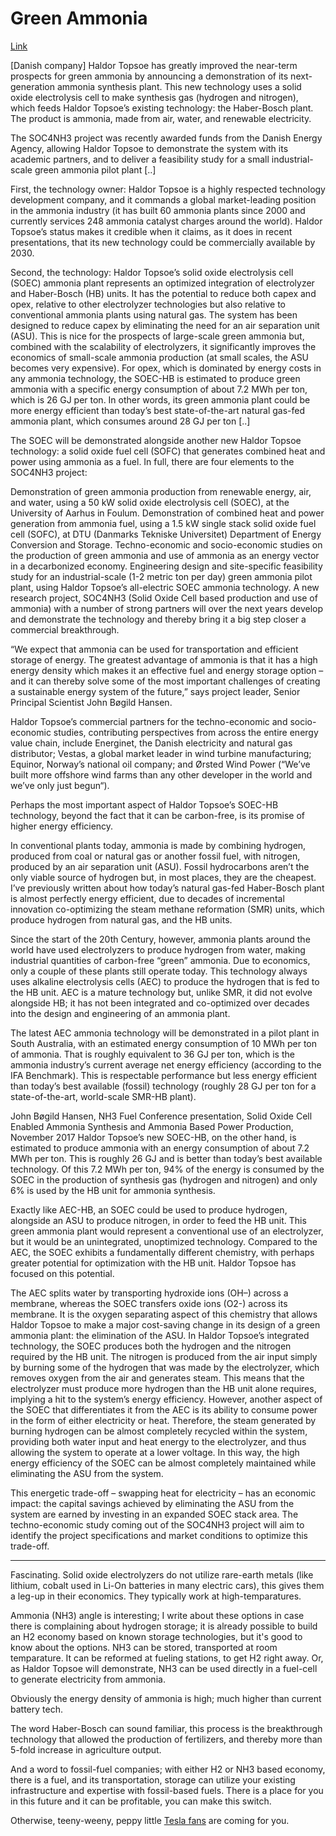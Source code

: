 # Green Ammonia

[Link](https://ammoniaindustry.com/haldor-topsoes-solid-oxide-electrolyzer/)

[Danish company] Haldor Topsoe has greatly improved the near-term
prospects for green ammonia by announcing a demonstration of its
next-generation ammonia synthesis plant. This new technology uses a
solid oxide electrolysis cell to make synthesis gas (hydrogen and
nitrogen), which feeds Haldor Topsoe’s existing technology: the
Haber-Bosch plant. The product is ammonia, made from air, water, and
renewable electricity.

The SOC4NH3 project was recently awarded funds from the Danish Energy
Agency, allowing Haldor Topsoe to demonstrate the system with its
academic partners, and to deliver a feasibility study for a small
industrial-scale green ammonia pilot plant [..]

First, the technology owner: Haldor Topsoe is a highly respected
technology development company, and it commands a global
market-leading position in the ammonia industry (it has built 60
ammonia plants since 2000 and currently services 248 ammonia catalyst
charges around the world). Haldor Topsoe’s status makes it credible
when it claims, as it does in recent presentations, that its new
technology could be commercially available by 2030.

Second, the technology: Haldor Topsoe’s solid oxide electrolysis cell
(SOEC) ammonia plant represents an optimized integration of
electrolyzer and Haber-Bosch (HB) units. It has the potential to
reduce both capex and opex, relative to other electrolyzer
technologies but also relative to conventional ammonia plants using
natural gas. The system has been designed to reduce capex by
eliminating the need for an air separation unit (ASU). This is nice
for the prospects of large-scale green ammonia but, combined with the
scalability of electrolyzers, it significantly improves the economics
of small-scale ammonia production (at small scales, the ASU becomes
very expensive). For opex, which is dominated by energy costs in any
ammonia technology, the SOEC-HB is estimated to produce green ammonia
with a specific energy consumption of about 7.2 MWh per ton, which is
26 GJ per ton. In other words, its green ammonia plant could be more
energy efficient than today’s best state-of-the-art natural gas-fed
ammonia plant, which consumes around 28 GJ per ton [..]

The SOEC will be demonstrated alongside another new Haldor Topsoe
technology: a solid oxide fuel cell (SOFC) that generates combined
heat and power using ammonia as a fuel. In full, there are four
elements to the SOC4NH3 project:

Demonstration of green ammonia production from renewable energy, air,
and water, using a 50 kW solid oxide electrolysis cell (SOEC), at the
University of Aarhus in Foulum.  Demonstration of combined heat and
power generation from ammonia fuel, using a 1.5 kW single stack solid
oxide fuel cell (SOFC), at DTU (Danmarks Tekniske Universitet)
Department of Energy Conversion and Storage.  Techno-economic and
socio-economic studies on the production of green ammonia and use of
ammonia as an energy vector in a decarbonized economy.  Engineering
design and site-specific feasibility study for an industrial-scale
(1-2 metric ton per day) green ammonia pilot plant, using Haldor
Topsoe’s all-electric SOEC ammonia technology.  A new research
project, SOC4NH3 (Solid Oxide Cell based production and use of
ammonia) with a number of strong partners will over the next years
develop and demonstrate the technology and thereby bring it a big step
closer a commercial breakthrough.

“We expect that ammonia can be used for transportation and efficient
storage of energy. The greatest advantage of ammonia is that it has a
high energy density which makes it an effective fuel and energy
storage option – and it can thereby solve some of the most important
challenges of creating a sustainable energy system of the future,”
says project leader, Senior Principal Scientist John Bøgild Hansen.

Haldor Topsoe’s commercial partners for the techno-economic and
socio-economic studies, contributing perspectives from across the
entire energy value chain, include Energinet, the Danish electricity
and natural gas distributor; Vestas, a global market leader in wind
turbine manufacturing; Equinor, Norway’s national oil company; and
Ørsted Wind Power (“We’ve built more offshore wind farms than any
other developer in the world and we’ve only just begun“).

Perhaps the most important aspect of Haldor Topsoe’s SOEC-HB
technology, beyond the fact that it can be carbon-free, is its promise
of higher energy efficiency.

In conventional plants today, ammonia is made by combining hydrogen,
produced from coal or natural gas or another fossil fuel, with
nitrogen, produced by an air separation unit (ASU). Fossil
hydrocarbons aren’t the only viable source of hydrogen but, in most
places, they are the cheapest. I’ve previously written about how
today’s natural gas-fed Haber-Bosch plant is almost perfectly energy
efficient, due to decades of incremental innovation co-optimizing the
steam methane reformation (SMR) units, which produce hydrogen from
natural gas, and the HB units.

Since the start of the 20th Century, however, ammonia plants around
the world have used electrolyzers to produce hydrogen from water,
making industrial quantities of carbon-free “green” ammonia. Due to
economics, only a couple of these plants still operate today. This
technology always uses alkaline electrolysis cells (AEC) to produce
the hydrogen that is fed to the HB unit. AEC is a mature technology
but, unlike SMR, it did not evolve alongside HB; it has not been
integrated and co-optimized over decades into the design and
engineering of an ammonia plant.

The latest AEC ammonia technology will be demonstrated in a pilot
plant in South Australia, with an estimated energy consumption of 10
MWh per ton of ammonia. That is roughly equivalent to 36 GJ per ton,
which is the ammonia industry’s current average net energy efficiency
(according to the IFA Benchmark). This is respectable performance but
less energy efficient than today’s best available (fossil) technology
(roughly 28 GJ per ton for a state-of-the-art, world-scale SMR-HB
plant).

John Bøgild Hansen, NH3 Fuel Conference presentation, Solid Oxide Cell
Enabled Ammonia Synthesis and Ammonia Based Power Production, November
2017 Haldor Topsoe’s new SOEC-HB, on the other hand, is estimated to
produce ammonia with an energy consumption of about 7.2 MWh per
ton. This is roughly 26 GJ and is better than today’s best available
technology.  Of this 7.2 MWh per ton, 94% of the energy is consumed by
the SOEC in the production of synthesis gas (hydrogen and nitrogen)
and only 6% is used by the HB unit for ammonia synthesis.

Exactly like AEC-HB, an SOEC could be used to produce hydrogen,
alongside an ASU to produce nitrogen, in order to feed the HB
unit. This green ammonia plant would represent a conventional use of
an electrolyzer, but it would be an unintegrated, unoptimized
technology. Compared to the AEC, the SOEC exhibits a fundamentally
different chemistry, with perhaps greater potential for optimization
with the HB unit. Haldor Topsoe has focused on this potential.

The AEC splits water by transporting hydroxide ions (OH–) across a
membrane, whereas the SOEC transfers oxide ions (O2-) across its
membrane. It is the oxygen separating aspect of this chemistry that
allows Haldor Topsoe to make a major cost-saving change in its design
of a green ammonia plant: the elimination of the ASU. In Haldor
Topsoe’s integrated technology, the SOEC produces both the hydrogen
and the nitrogen required by the HB unit.  The nitrogen is produced
from the air input simply by burning some of the hydrogen that was
made by the electrolyzer, which removes oxygen from the air and
generates steam. This means that the electrolyzer must produce more
hydrogen than the HB unit alone requires, implying a hit to the
system’s energy efficiency. However, another aspect of the SOEC that
differentiates it from the AEC is its ability to consume power in the
form of either electricity or heat. Therefore, the steam generated by
burning hydrogen can be almost completely recycled within the system,
providing both water input and heat energy to the electrolyzer, and
thus allowing the system to operate at a lower voltage. In this way,
the high energy efficiency of the SOEC can be almost completely
maintained while eliminating the ASU from the system.

This energetic trade-off – swapping heat for electricity – has an
economic impact: the capital savings achieved by eliminating the ASU
from the system are earned by investing in an expanded SOEC stack
area. The techno-economic study coming out of the SOC4NH3 project will
aim to identify the project specifications and market conditions to
optimize this trade-off.

---

Fascinating. Solid oxide electrolyzers do not utilize rare-earth
metals (like lithium, cobalt used in Li-On batteries in many electric
cars), this gives them a leg-up in their economics. They typically
work at high-temparatures.

Ammonia (NH3) angle is interesting; I write about these options in
case there is complaining about hydrogen storage; it is already
possible to build an H2 economy based on known storage technologies,
but it's good to know about the options. NH3 can be stored,
transported at room temparature. It can be reformed at fueling
stations, to get H2 right away. Or, as Haldor Topsoe will demonstrate,
NH3 can be used directly in a fuel-cell to generate electricity from
ammonia.

Obviously the energy density of ammonia is high; much higher than
current battery tech. 

The word Haber-Bosch can sound familiar, this process is the
breakthrough technology that allowed the production of fertilizers,
and thereby more than 5-fold increase in agriculture output.

And a word to fossil-fuel companies; with either H2 or NH3 based
economy, there is a fuel, and its transportation, storage can utilize
your existing infrastructure and expertise with fossil-based
fuels. There is a place for you in this future and it can be
profitable, you can make this switch.

Otherwise, teeny-weeny, peppy little [Tesla fans](https://m.youtube.com/watch?feature=youtu.be&t=274&v=D-fbNrJtwVI)
are coming for you.




